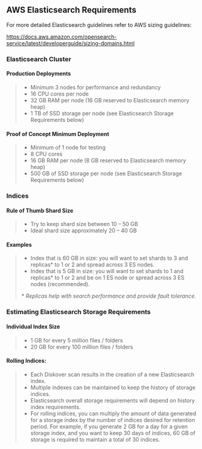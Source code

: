 ## AWS Elasticsearch Requirements

For more detailed Elasticsearch guidelines refer to AWS sizing guidelines:

<a href=“https://docs.aws.amazon.com/opensearch-service/latest/developerguide/sizing-domains.html”>https://docs.aws.amazon.com/opensearch-service/latest/developerguide/sizing-domains.html</a>

### Elasticsearch Cluster

#### Production Deployments

>- Minimum 3 nodes for performance and redundancy
>- 16 CPU cores per node
>- 32 GB RAM per node (16 GB reserved to Elasticsearch memory heap)
>- 1 TB of SSD storage per node (see Elasticsearch Storage Requirements below)

#### Proof of Concept Minimum Deployment

>- Minimum of 1 node for testing
>- 8 CPU cores
>- 16 GB RAM per node (8 GB reserved to Elasticsearch memory heap)
>- 500 GB of SSD storage per node (see Elasticsearch Storage Requirements below)

### Indices

#### Rule of Thumb Shard Size

>- Try to keep shard size between 10 – 50 GB
>- Ideal shard size approximately 20 – 40 GB

#### Examples

>- Index that is 60 GB in size: you will want to set shards to 3 and replicas* to 1 or 2 and spread across 3 ES nodes.
>- Index that is 5 GB in size: you will want to set shards to 1 and replicas* to 1 or 2 and be on 1 ES node or spread across 3 ES nodes (recommended).
>
>\* _Replicas help with search performance and provide fault tolerance._

### Estimating Elasticsearch Storage Requirements

#### Individual Index Size

>- 1 GB for every 5 million files / folders
>- 20 GB for every 100 million files / folders

#### Rolling Indices:

>- Each Diskover scan results in the creation of a new Elasticsearch index.
>- Multiple indexes can be maintained to keep the history of storage indices.
>- Elasticsearch overall storage requirements will depend on history index requirements.
>- For rolling indices, you can multiply the amount of data generated for a storage index by the number of indices desired for retention period. For example, if you generate 2 GB for a day for a given storage index, and you want to keep 30 days of indices, 60 GB of storage is required to maintain a total of 30 indices.
